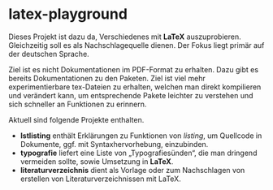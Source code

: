 # latex-playground
Dieses Projekt ist dazu da, Verschiedenes mit **LaTeX** auszuprobieren.
Gleichzeitig soll es als Nachschlagequelle dienen.  Der Fokus liegt primär auf
der  deutschen Sprache.

Ziel ist es nicht Dokumentationen im PDF-Format zu erhalten. Dazu gibt es
bereits Dokumentationen zu den Paketen. Ziel ist viel mehr experimentierbare
tex-Dateien zu erhalten, welchen man direkt kompilieren und verändert kann, um
entsprechende Pakete leichter zu verstehen und sich schneller an Funktionen zu
erinnern.

Aktuell sind folgende Projekte enthalten.
- **lstlisting** enthält Erklärungen zu Funktionen von *listing*, um Quellcode
  in Dokumente, ggf. mit Syntaxhervorhebung, einzubinden.
- **typografie** liefert eine Liste von „Typografiesünden“, die man dringend
  vermeiden sollte, sowie Umsetzung in **LaTeX**.
- **literaturverzeichnis** dient als Vorlage oder zum Nachschlagen von erstellen
  von Literaturverzeichnissen mit LaTeX.
